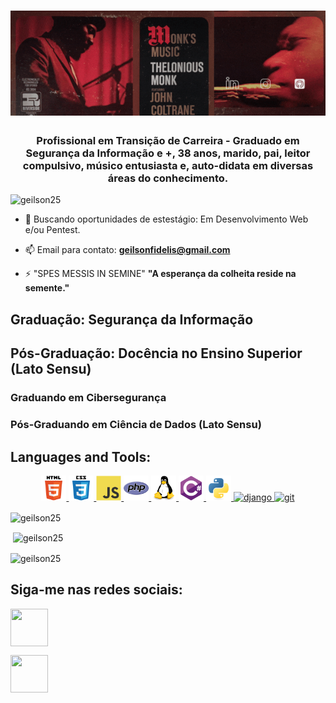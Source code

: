 <h1 align="center">
 <img src="gf.gif" />
</h1>

<h3 align="center">Profissional em Transição de Carreira - Graduado em Segurança da Informação e +, 38 anos, marido, pai, leitor compulsivo, músico entusiasta e, auto-didata em diversas áreas do conhecimento.</h3>

<p align="left"> <img src="https://komarev.com/ghpvc/?username=geilson25&label=Profile%20views&color=0e75b6&style=flat" alt="geilson25" /> </p>

- 💬 Buscando oportunidades de estestágio: Em Desenvolvimento Web e/ou Pentest.

- 📫 Email para contato: **geilsonfidelis@gmail.com**

- ⚡ "SPES MESSIS IN SEMINE" **"A esperança da colheita reside na semente."**


<h2 align="left"> Graduação: Segurança da Informação</h2>
<h2 align="left"> Pós-Graduação: Docência no Ensino Superior (Lato Sensu)</h2>
<h3 align="left">Graduando em Cibersegurança</h3>
<h3 align="left">Pós-Graduando em Ciência de Dados (Lato Sensu)</h3>
 

<h2 align="left">Languages and Tools:</h2>
 <p align="center">
  <a href="https://www.w3.org/html/" target="_blank"> <img src="https://raw.githubusercontent.com/devicons/devicon/master/icons/html5/html5-original-wordmark.svg" alt="html5" width="40" height="40"/> </a>
  <a href="https://www.w3schools.com/css/" target="_blank"> <img src="https://raw.githubusercontent.com/devicons/devicon/master/icons/css3/css3-original-wordmark.svg" alt="css3" width="40" height="40"/> </a>
  <a href="https://developer.mozilla.org/en-US/docs/Web/JavaScript" target="_blank"> <img src="https://raw.githubusercontent.com/devicons/devicon/master/icons/javascript/javascript-original.svg" alt="javascript" width="40" height="40"/> </a>
  <a href="https://www.php.net" target="_blank"> <img src="https://raw.githubusercontent.com/devicons/devicon/master/icons/php/php-original.svg" alt="php" width="40" height="40"/> </a>
  <a href="https://www.linux.org/" target="_blank"> <img src="https://raw.githubusercontent.com/devicons/devicon/master/icons/linux/linux-original.svg" alt="linux" width="40" height="40"/> </a> 
  <a href="https://www.w3schools.com/cs/" target="_blank"> <img src="https://raw.githubusercontent.com/devicons/devicon/master/icons/csharp/csharp-original.svg" alt="csharp" width="40" height="40"/> </a>
  <a href="https://www.python.org" target="_blank"> <img src="https://raw.githubusercontent.com/devicons/devicon/master/icons/python/python-original.svg" alt="python" width="40" height="40"/> </a>
  <a href="https://www.djangoproject.com/" target="_blank"> <img src="https://us.123rf.com/450wm/gdainti/gdainti1411/gdainti141100024/33491143-raster-ic%C3%B4ne-ronde-de-cadre-de-python-django-isol%C3%A9-plat-illustration-de-conception.jpg" alt="django" width="40" height="40"/> </a> 
  <a href="https://git-scm.com/" target="_blank"> <img src="https://www.vectorlogo.zone/logos/git-scm/git-scm-icon.svg" alt="git" width="40" height="40"/> </a> 
 </p>


<p><img align="center" src="https://github-readme-stats.vercel.app/api/top-langs?username=geilson25&show_icons=true&locale=en&layout=compact" alt="geilson25" /></p>

<p>&nbsp;<img align="center" src="https://github-readme-stats.vercel.app/api?username=geilson25&show_icons=true&locale=en" alt="geilson25" /></p>

<p><img align="center" src="https://github-readme-streak-stats.herokuapp.com/?user=geilson25&" alt="geilson25" /></p>


<h2 align="left">Siga-me nas redes sociais:</h2>
<p align="left">
 
<a href="https://linkedin.com/in/geilsonfidelis/" target="_blank"><img align="center" src="https://i.pinimg.com/736x/c6/07/5e/c6075e1eb114df457f8b3170b1a3811e.jpg" height="60" width="60" /></a>
 
<a href="https://www.instagram.com/geilsonfidelis/" target="_blank"><img align="center" src="https://www.instagram.com/static/images/ico/apple-touch-icon-76x76-precomposed.png/666282be8229.png" height="60" width="60" /></a>
</p>

